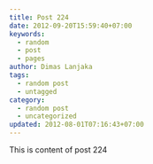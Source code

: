 ```yaml
---
title: Post 224
date: 2012-09-20T15:59:40+07:00
keywords:
  - random
  - post
  - pages
author: Dimas Lanjaka
tags:
  - random post
  - untagged
category:
  - random post
  - uncategorized
updated: 2012-08-01T07:16:43+07:00
---
```

This is content of post 224